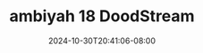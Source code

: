 --- 
title: "ambiyah 18  DoodStream"
description: "nonton bokeh ambiyah 18  DoodStream  tele    "
date: 2024-10-30T20:41:06-08:00
file_code: "v64qmc7hw77l"
draft: false
cover: "to1mqbjbkqobop5p.jpg"
tags: ["ambiyah", "DoodStream", "bokep-indo", "bokep-viral", "bokep-ig"]
length: 93
fld_id: "1483132"
foldername: "Ambiyah update"
categories: ["Ambiyah update"]
views: 0
---